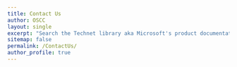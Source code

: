 ```yaml
---
title: Contact Us
author: OSCC
layout: single
excerpt: "Search the Technet library aka Microsoft's product documentation."
sitemap: false
permalink: /ContactUs/
author_profile: true
---
```




